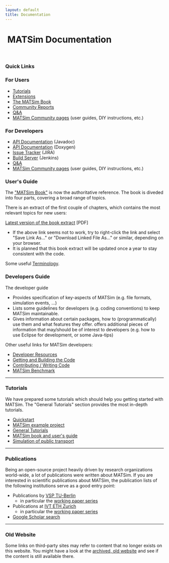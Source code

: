 ```yaml
---
layout: default
title: Documentation
---
```


# <i class="fa fa-book">&nbsp;</i>MATSim Documentation

<br/>

<div class="panel panel-info">
	<div class="panel-heading">
		<h3 class="panel-title">Quick Links</h3>
	</div>
  <div class="panel-body">
		<div class="col-xs-12 col-sm-6" markdown="1">
		
### For Users

- [Tutorials](#tutorials)
- [Extensions](http://old.matsim.org/extensions)
- [The MATSim Book](/the-book)
- [Community Reports](https://matsim.atlassian.net/wiki/display/MATPUB/MATSim+Community+Report)
- [Q&A](/faq)
- [MATSim Community pages](/wiki) (user guides, DIY instructions, etc.)

</div>
<div class="col-xs-12 col-sm-6" markdown="1">
		
### For Developers	
		
- [API Documentation](/javadoc) (Javadoc)
- [API Documentation](/doxygen) (Doxygen)
- [Issue Tracker](/issuetracker) (JIRA)
- [Build Server](/buildserver) (Jenkins)
- [Q&A](/faq)
- [MATSim Community pages](/wiki) (user guides, DIY instructions, etc.)

</div>
	</div>
</div>

<!-- ------------------------------------------- -->

<div class="col-md-6" markdown="1">

### User's Guide

The ["MATSim Book"](/the-book) is now the authoritative reference. The book is diveded into four parts, covering a broad range of topics.

There is an extract of the first couple of chapters, which contains the most relevant topics for new users:

[Latest version of the book extract](http://ci.matsim.org:8080/job/MATSim-Book/ws/partOne-latest.pdf) [PDF]

- If the above link seems not to work, try to right-click the link and select "Save Link As…" or "Download Linked File As…" or similar, depending on your browser.
- It is planned that this book extract will be updated once a year to stay consistent with the code.

Some useful [Terminology](/docs/userguide/terminology).

</div>

<!-- ------------------------------------------- -->

<div class="col-md-6" markdown="1">

### Developers Guide

The developer guide

- Provides specification of key-aspects of MATSim (e.g. file formats, simulation events, ...)
- Lists some guidelines for developers (e.g. coding conventions) to keep MATSim maintainable.
- Gives information about certain packages, how to (programmatically) use them and what features they offer.
offers additional pieces of information that may/should be of interest to developers (e.g. how to use Eclipse for development, or some Java-tips)

Other useful links for MATSim developers:

- [Developer Resources](/content/developer-resources)
- [Getting and Building the Code](/docs/devguide/development-environment)
- [Contributing / Writing Code](/docs/contributing)
- [MATSim Benchmark](/benchmark)

</div>

<!-- ------------------------------------------- -->
<div class="col-md-6" markdown="1">

---
### <a name="tutorials"></a>Tutorials

We have prepared some tutorials which should help you getting started with MATSim. The "General Tutorials" section provides the most in-depth tutorials.

- [Quickstart](/content/quickstart)
- [MATSim example project](/content/matsim-example-project)
- [General Tutorials](/docs/tutorials/general)
- [MATSim book and user's guide](/content/matsim-book-and-users-guide)
- [Simulation of public transport](https://matsim.atlassian.net/wiki/display/MATPUB/Transit+Tutorial)

</div>

<!-- ------------------------------------------- -->
<div class="col-md-6" markdown="1">

---
### Publications

Being an open-source project heavily driven by research organizations world-wide, a lot of publications were written about MATSim. If you are interested in scientific publications about MATSim, the publication lists of the following institutions serve as a good entry point: 

- Publications by [VSP TU-Berlin](http://www.vsp.tu-berlin.de/publications/) 
  - in particular the [working paper series](http://www.vsp.tu-berlin.de/publications/vspwp/)
- Publications at [IVT ETH Zurich](http://www.ivt.ethz.ch/vpl/publications/) 
  - in particular the [working paper series](http://www.ivt.ethz.ch/vpl/publications/reports)
- [Google Scholar search](https://scholar.google.com/scholar?hl=en&as_sdt=0%2C5&q=MATSim&btnG=)

</div>


<!-- ------------------------------------------- -->
<div class="col-md-6" markdown="1">

---
### Old Website

Some links on third-party sites may refer to content that no longer exists on this website. You might have a look at the [archived, old website](http://archive.matsim.org/) and see if the content is still available there.

</div>
